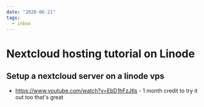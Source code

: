 ```yaml
---
date: "2020-06-21"
tags:
  - inbox
---
```


# Nextcloud hosting tutorial on Linode

## Setup a nextcloud server on a linode vps

* https://www.youtube.com/watch?v=EbD1hFzJtls - 1 month credit to try it out too that's great
